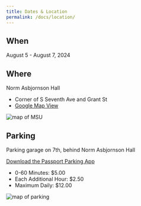 ```yaml
---
title: Dates & Location
permalink: /docs/location/
---
```


## When
August 5 - August 7, 2024

## Where
Norm Asbjornson Hall
- Corner of S Seventh Ave and Grant St
- [Google Map View](https://maps.app.goo.gl/BHnRYyNoxriL2SRy9)

![map of MSU](../images/map.png)

## Parking
Parking garage on 7th, behind Norm Asbjornson Hall

[Download the Passport Parking App](https://www.montana.edu/parking/Passportparkingapp.html)

- 0\-60 Minutes: $5.00
- Each Additional Hour: $2.50 
- Maximum Daily: $12.00

![map of parking](../images/parking.png)